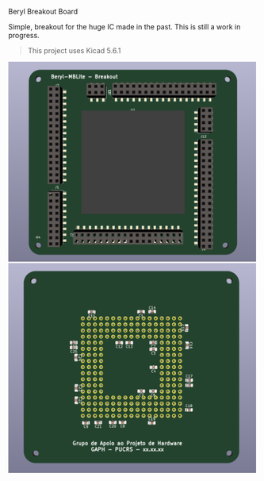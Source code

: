 
Beryl Breakout Board

Simple, breakout for the huge IC made in the past.
This is still a work in progress.

> This project uses Kicad 5.6.1

<img src="misc/board-top.png" width="500">
<img src="misc/board-bottom.png" width="500">
